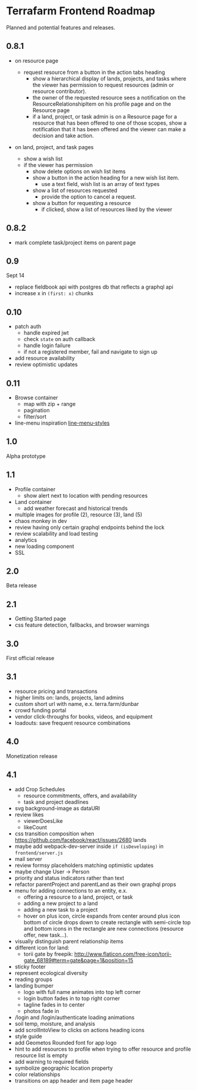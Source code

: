 # Terrafarm Frontend Roadmap

Planned and potential features and releases.

## 0.8.1

- on resource page
  - request resource from a button in the action tabs heading
    - show a hierarchical display of lands, projects, and tasks where the viewer
      has permission to request resources (admin or resource contributor).
    - the owner of the requested resource sees a notification on the
      ResourceRelationshipItem on his profile page and on the Resource page
    - if a land, project, or task admin is on a Resource page for a resource that
      has been offered to one of those scopes, show a notification that it has
      been offered and the viewer can make a decision and take action.

- on land, project, and task pages
  - show a wish list
  - if the viewer has permission
    - show delete options on wish list items
    - show a button in the action heading for a new wish list item.
      - use a text field, wish list is an array of text types
    - show a list of resources requested
      - provide the option to cancel a request.
    - show a button for requesting a resource
      - if clicked, show a list of resources liked by the viewer

## 0.8.2

- mark complete task/project items on parent page

## 0.9

Sept 14

- replace fieldbook api with postgres db that reflects a graphql api
- increase x in `(first: x)` chunks

## 0.10

- patch auth
  - handle expired jwt
  - check `state` on auth callback
  - handle login failure
  - if not a registered member, fail and navigate to sign up
- add resource availability
- review optimistic updates

## 0.11

- Browse container
  - map with zip + range
  - pagination
  - filter/sort
- line-menu inspiration [line-menu-styles](http://tympanus.net/Development/LineMenuStyles/#Valentine)

## 1.0

Alpha prototype

## 1.1

- Profile container
  - show alert next to location with pending resources
- Land container
  - add weather forecast and historical trends
- multiple images for profile (2), resource (3), land (5)
- chaos monkey in dev
- review having only certain graphql endpoints behind the lock
- review scalability and load testing
- analytics
- new loading component
- SSL

## 2.0

Beta release

## 2.1

- Getting Started page
- css feature detection, fallbacks, and browser warnings

## 3.0

First official release

## 3.1

- resource pricing and transactions
- higher limits on: lands, projects, land admins
- custom short url with name, e.x. terra.farm/dunbar
- crowd funding portal
- vendor click-throughs for books, videos, and equipment
- loadouts: save frequent resource combinations

## 4.0

Monetization release

## 4.1

- add Crop Schedules
  - resource commitments, offers, and availability
  - task and project deadlines
- svg background-image as dataURI
- review likes
  - viewerDoesLike
  - likeCount
- css transition composition when https://github.com/facebook/react/issues/2680 lands
- maybe add webpack-dev-server inside `if (isDeveloping)` in `frontend/server.js`
- mail server
- review formsy placeholders matching optimistic updates
- maybe change User -> Person
- priority and status indicators rather than text
- refactor parentProject and parentLand as their own graphql props
- menu for adding connections to an entity, e.x.
  - offering a resource to a land, project, or task
  - adding a new project to a land
  - adding a new task to a project
  - hover on plus icon, circle expands from center around plus icon
    bottom of circle drops down to create rectangle with semi-circle top and bottom
    icons in the rectangle are new connections (resource offer, new task...).
- visually distinguish parent relationship items
- different icon for land:
  - torii gate by freepik: http://www.flaticon.com/free-icon/torii-gate_68189#term=gate&page=1&position=15
- sticky footer
- represent ecological diversity
- reading groups
- landing bumper
  - logo with full name animates into top left corner
  - login button fades in to top right corner
  - tagline fades in to center
  - photos fade in
- /login and /login/authenticate loading animations
- soil temp, moisture, and analysis
- add scrollIntoView to clicks on actions heading icons
- style guide
- add Geometos Rounded font for app logo
- hint to add resources to profile when trying to offer resource and profile resource list is empty
- add warning to required fields
- symbolize geographic location property
- color relationships
- transitions on app header and item page header
